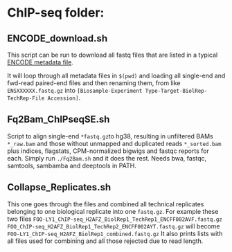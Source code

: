 # ChIP-seq folder:

## ENCODE_download.sh
This script can be run to download all fastq files that are listed in a typical [ENCODE metadata file](https://www.encodeproject.org/metadata/type=Experiment&assay_term_name=ChIP-seq&replicates.library.biosample.donor.organism.scientific_name=Homo+sapiens&biosample_term_name=Karpas-422/metadata.tsv).

It will loop through all metadata files in `$(pwd)` and loading all single-end and fwd-read paired-end files and then renaming them,
from like `ENSXXXXXX.fastq.gz` into `[Biosample-Experiment Type-Target-BiolRep-TechRep-File Accession]`.

## Fq2Bam_ChIPseqSE.sh
Script to align single-end `*fastq.gz`to hg38, resulting in unfiltered BAMs `*_raw.bam` and those without unmapped and duplicated reads `*_sorted.bam` plus indices, flagstats, CPM-normalized bigwigs and fastqc reports for each. Simply run `./Fq2Bam.sh` and it does the rest. Needs bwa, fastqc, samtools, sambamba and deeptools in PATH.

## Collapse_Replicates.sh
This one goes through the files and combined all technical replicates belonging to one biological replicate into one `fastq.gz`.
For example these two files 
`FOO-LY1_ChIP-seq_H2AFZ_BiolRep1_TechRep1_ENCFF002AVF.fastq.gz`
`FOO_ChIP-seq_H2AFZ_BiolRep1_TechRep2_ENCFF002AYT.fastq.gz`
will become
`FOO-LY1_ChIP-seq_H2AFZ_BiolRep1_combined.fastq.gz`
It also prints lists with all files used for combining and all those rejected due to read length.

